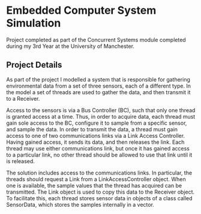 # Embedded Computer System Simulation

Project completed as part of the Concurrent Systems module completed during my 3rd Year at the University of Manchester. 

## Project Details 
As part of the project I modelled  a system that is responsible for gathering environmental data from a set of three sensors, each of a different type. In the model a set of threads are used to gather the data, and then transmit it to a Receiver.

Access to the sensors is via a Bus Controller (BC), such that only one thread is granted access at a time. Thus, in order to acquire data, each thread must gain sole access to the BC, configure it to sample from a specific sensor, and sample the data. In order to transmit the data, a thread must gain access to one of two communications links via a Link Access Controller. Having gained access, it sends its data, and then releases the link. Each thread may use either communications link, but once it has gained access to a particular link, no other thread should be allowed to use that link until it is released.

The solution includes access to the communications links. In particular, the threads should request a Link from a LinkAccessController object. When one is available, the sample values that the thread has acquired can be transmitted. The Link object is used to copy this data to the Receiver object. To facilitate this, each thread stores sensor data in objects of a class called SensorData, which stores the samples internally in a vector.
